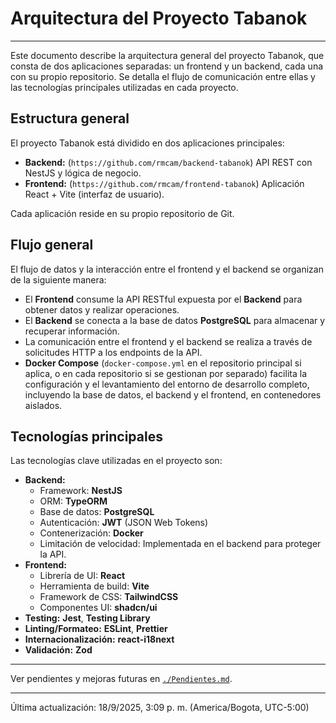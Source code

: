 # Arquitectura del Proyecto Tabanok

---

Este documento describe la arquitectura general del proyecto Tabanok, que consta de dos aplicaciones separadas: un frontend y un backend, cada una con su propio repositorio. Se detalla el flujo de comunicación entre ellas y las tecnologías principales utilizadas en cada proyecto.

## Estructura general

El proyecto Tabanok está dividido en dos aplicaciones principales:

*   **Backend:** (`https://github.com/rmcam/backend-tabanok`) API REST con NestJS y lógica de negocio.
*   **Frontend:** (`https://github.com/rmcam/frontend-tabanok`) Aplicación React + Vite (interfaz de usuario).

Cada aplicación reside en su propio repositorio de Git.

## Flujo general

El flujo de datos y la interacción entre el frontend y el backend se organizan de la siguiente manera:

*   El **Frontend** consume la API RESTful expuesta por el **Backend** para obtener datos y realizar operaciones.
*   El **Backend** se conecta a la base de datos **PostgreSQL** para almacenar y recuperar información.
*   La comunicación entre el frontend y el backend se realiza a través de solicitudes HTTP a los endpoints de la API.
*   **Docker Compose** (`docker-compose.yml` en el repositorio principal si aplica, o en cada repositorio si se gestionan por separado) facilita la configuración y el levantamiento del entorno de desarrollo completo, incluyendo la base de datos, el backend y el frontend, en contenedores aislados.

## Tecnologías principales

Las tecnologías clave utilizadas en el proyecto son:

*   **Backend:**
    *   Framework: **NestJS**
    *   ORM: **TypeORM**
    *   Base de datos: **PostgreSQL**
    *   Autenticación: **JWT** (JSON Web Tokens)
    *   Contenerización: **Docker**
    *   Limitación de velocidad: Implementada en el backend para proteger la API.
*   **Frontend:**
    *   Librería de UI: **React**
    *   Herramienta de build: **Vite**
    *   Framework de CSS: **TailwindCSS**
    *   Componentes UI: **shadcn/ui**
*   **Testing:** **Jest**, **Testing Library**
*   **Linting/Formateo:** **ESLint**, **Prettier**
*   **Internacionalización:** **react-i18next**
*   **Validación:** **Zod**

---

Ver pendientes y mejoras futuras en [`./Pendientes.md`](./Pendientes.md).

---

Última actualización: 18/9/2025, 3:09 p. m. (America/Bogota, UTC-5:00)
